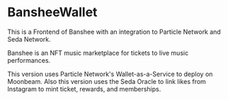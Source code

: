 # BansheeWallet

This is a Frontend of Banshee with an integration to Particle Network and Seda Network.

Banshee is an NFT music marketplace for tickets to live music performances.

This version uses Particle Network's Wallet-as-a-Service to deploy on Moonbeam. Also this version uses the Seda Oracle to link likes from Instagram to mint ticket, rewards, and memberships. 
